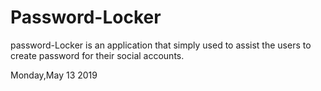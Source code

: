 # Password-Locker

password-Locker is an application that simply used to assist the users
to create password for their social accounts.

Monday,May 13 2019

